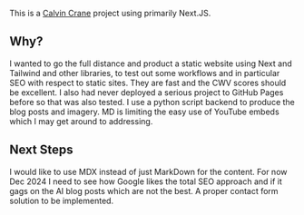 This is a [Calvin Crane](https://calvincrane.com) project using primarily Next.JS.

## Why?

I wanted to go the full distance and product a static website using Next and Tailwind and other libraries, to test out some workflows and in particular SEO with respect to static sites. They are fast and the CWV scores should be excellent.
I also had never deployed a serious project to GitHub Pages before so that was also tested.
I use a python script backend to produce the blog posts and imagery. MD is limiting the easy use of YouTube embeds which I may get around to addressing.

## Next Steps

I would like to use MDX instead of just MarkDown for the content. For now Dec 2024 I need to see how Google likes the total SEO approach and if it gags on the AI blog posts which are not the best.
A proper contact form solution to be implemented.
